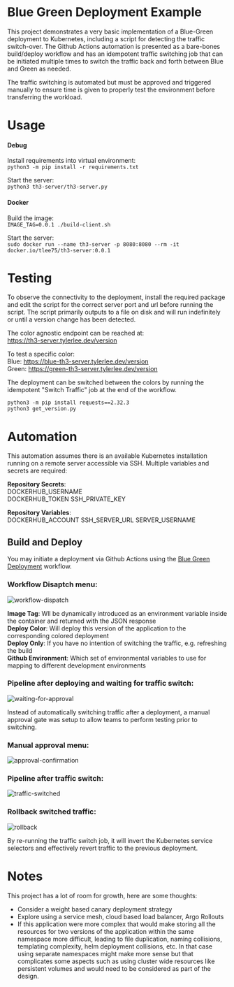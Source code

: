 # Blue Green Deployment Example

This project demonstrates a very basic implementation of a Blue-Green deployment to Kubernetes, including a script for 
detecting the traffic switch-over. The Github Actions automation is presented as a bare-bones build/deploy workflow and 
has an idempotent traffic switching job that can be initiated multiple times to switch the traffic back and forth between
Blue and Green as needed.  

The traffic switching is automated but must be approved and triggered manually to ensure time is given to properly test
the environment before transferring the workload.  

# Usage


#### Debug

Install requirements into virtual environment:  
`python3 -m pip install -r requirements.txt`  

Start the server:  
`python3 th3-server/th3-server.py`  

#### Docker

Build the image:  
`IMAGE_TAG=0.0.1 ./build-client.sh`

Start the server:  
`sudo docker run --name th3-server -p 8080:8080 --rm -it docker.io/tlee75/th3-server:0.0.1`  

# Testing

To observe the connectivity to the deployment, install the required package and edit the script for the correct server 
port and url before running the script. The script primarily outputs to a file on disk and will run 
indefinitely or until a version change has been detected.  

The color agnostic endpoint can be reached at:  
https://th3-server.tylerlee.dev/version

To test a specific color:  
Blue: https://blue-th3-server.tylerlee.dev/version  
Green: https://green-th3-server.tylerlee.dev/version

The deployment can be switched between the colors by running the idempotent "Switch Traffic" job at the end of the workflow.  

```
python3 -m pip install requests==2.32.3  
python3 get_version.py  
```
# Automation

This automation assumes there is an available Kubernetes installation running on a remote server accessible via SSH.
Multiple variables and secrets are required:

**Repository Secrets**:  
DOCKERHUB_USERNAME  
DOCKERHUB_TOKEN
SSH_PRIVATE_KEY

**Repository Variables**:  
DOCKERHUB_ACCOUNT
SSH_SERVER_URL
SERVER_USERNAME

## Build and Deploy

You may initiate a deployment via Github Actions using the [Blue Green Deployment](https://github.com/tlee75/blue-green/actions/workflows/blue-green-deploy.yml)
workflow.

### Workflow Disaptch menu:  
![workflow-dispatch](https://private-user-images.githubusercontent.com/103002386/363773390-0c2aaade-6c83-452a-b5d7-78f19395c867.jpg?jwt=eyJhbGciOiJIUzI1NiIsInR5cCI6IkpXVCJ9.eyJpc3MiOiJnaXRodWIuY29tIiwiYXVkIjoicmF3LmdpdGh1YnVzZXJjb250ZW50LmNvbSIsImtleSI6ImtleTUiLCJleHAiOjE3MjUzMDI4MjcsIm5iZiI6MTcyNTMwMjUyNywicGF0aCI6Ii8xMDMwMDIzODYvMzYzNzczMzkwLTBjMmFhYWRlLTZjODMtNDUyYS1iNWQ3LTc4ZjE5Mzk1Yzg2Ny5qcGc_WC1BbXotQWxnb3JpdGhtPUFXUzQtSE1BQy1TSEEyNTYmWC1BbXotQ3JlZGVudGlhbD1BS0lBVkNPRFlMU0E1M1BRSzRaQSUyRjIwMjQwOTAyJTJGdXMtZWFzdC0xJTJGczMlMkZhd3M0X3JlcXVlc3QmWC1BbXotRGF0ZT0yMDI0MDkwMlQxODQyMDdaJlgtQW16LUV4cGlyZXM9MzAwJlgtQW16LVNpZ25hdHVyZT0wOTIwYWYyYTY2ZjNlMzExNDA3MDE3ZDc2NjE3MzgyNTk2ZmQyZWZkM2JiNTdmZGIwYTBkNTA0ZDQwMGNmMmVlJlgtQW16LVNpZ25lZEhlYWRlcnM9aG9zdCZhY3Rvcl9pZD0wJmtleV9pZD0wJnJlcG9faWQ9MCJ9.xFPjuWHSsn9Og6Bu3lc_9_nndDoMDmkVTuo1009pCgU)    

**Image Tag**: Wll be dynamically introduced as an environment variable inside the container and returned with the JSON response  
**Deploy Color**: Will deploy this version of the application to the corresponding colored deployment  
**Deploy Only**: If you have no intention of switching the traffic, e.g. refreshing the build  
**Github Environment**: Which set of environmental variables to use for mapping to different development environments  

### Pipeline after deploying and waiting for traffic switch:  
![waiting-for-approval](https://private-user-images.githubusercontent.com/103002386/363773275-d1ac4a9e-62d8-4efe-823b-d0468822404f.png?jwt=eyJhbGciOiJIUzI1NiIsInR5cCI6IkpXVCJ9.eyJpc3MiOiJnaXRodWIuY29tIiwiYXVkIjoicmF3LmdpdGh1YnVzZXJjb250ZW50LmNvbSIsImtleSI6ImtleTUiLCJleHAiOjE3MjUzMDI4MjcsIm5iZiI6MTcyNTMwMjUyNywicGF0aCI6Ii8xMDMwMDIzODYvMzYzNzczMjc1LWQxYWM0YTllLTYyZDgtNGVmZS04MjNiLWQwNDY4ODIyNDA0Zi5wbmc_WC1BbXotQWxnb3JpdGhtPUFXUzQtSE1BQy1TSEEyNTYmWC1BbXotQ3JlZGVudGlhbD1BS0lBVkNPRFlMU0E1M1BRSzRaQSUyRjIwMjQwOTAyJTJGdXMtZWFzdC0xJTJGczMlMkZhd3M0X3JlcXVlc3QmWC1BbXotRGF0ZT0yMDI0MDkwMlQxODQyMDdaJlgtQW16LUV4cGlyZXM9MzAwJlgtQW16LVNpZ25hdHVyZT0zMTI0MWJmOGEyYjVhOTg1OTE1YmJhNzk3MjMwMzBlMTNmODQ5ZTJmOTRhNDY3ZDU2OGRkYjE4YTBlZGMwMzk1JlgtQW16LVNpZ25lZEhlYWRlcnM9aG9zdCZhY3Rvcl9pZD0wJmtleV9pZD0wJnJlcG9faWQ9MCJ9.8kkGYx0m-BEDW2PQT1DC7ROy8NpVvCnAJCRDbi_hgy8)  

Instead of automatically switching traffic after a deployment, a manual approval gate was setup to allow teams to perform
testing prior to switching.

### Manual approval menu:  
![approval-confirmation](https://private-user-images.githubusercontent.com/103002386/363773691-a2e83e84-cd2e-4eae-aca7-77e98e75a5b9.png?jwt=eyJhbGciOiJIUzI1NiIsInR5cCI6IkpXVCJ9.eyJpc3MiOiJnaXRodWIuY29tIiwiYXVkIjoicmF3LmdpdGh1YnVzZXJjb250ZW50LmNvbSIsImtleSI6ImtleTUiLCJleHAiOjE3MjUzMDI4MjcsIm5iZiI6MTcyNTMwMjUyNywicGF0aCI6Ii8xMDMwMDIzODYvMzYzNzczNjkxLWEyZTgzZTg0LWNkMmUtNGVhZS1hY2E3LTc3ZTk4ZTc1YTViOS5wbmc_WC1BbXotQWxnb3JpdGhtPUFXUzQtSE1BQy1TSEEyNTYmWC1BbXotQ3JlZGVudGlhbD1BS0lBVkNPRFlMU0E1M1BRSzRaQSUyRjIwMjQwOTAyJTJGdXMtZWFzdC0xJTJGczMlMkZhd3M0X3JlcXVlc3QmWC1BbXotRGF0ZT0yMDI0MDkwMlQxODQyMDdaJlgtQW16LUV4cGlyZXM9MzAwJlgtQW16LVNpZ25hdHVyZT1kMTg3NjViNTIzYjEwNTA0YmZlODY5OTI3ZWI5YWE1NzUwNDJkZTFkMjVhYmVhMjNiZjRiMmI4MjA3MjJkNTk4JlgtQW16LVNpZ25lZEhlYWRlcnM9aG9zdCZhY3Rvcl9pZD0wJmtleV9pZD0wJnJlcG9faWQ9MCJ9.JPpLjfWrzGp9Vckq2ATfJxRuhQn_duX6YEf4hFfvPX4)  

### Pipeline after traffic switch:  
![traffic-switched](https://private-user-images.githubusercontent.com/103002386/363773515-fcff9070-8ece-43d6-92d6-7b3673f807e9.png?jwt=eyJhbGciOiJIUzI1NiIsInR5cCI6IkpXVCJ9.eyJpc3MiOiJnaXRodWIuY29tIiwiYXVkIjoicmF3LmdpdGh1YnVzZXJjb250ZW50LmNvbSIsImtleSI6ImtleTUiLCJleHAiOjE3MjUzMDI4MjcsIm5iZiI6MTcyNTMwMjUyNywicGF0aCI6Ii8xMDMwMDIzODYvMzYzNzczNTE1LWZjZmY5MDcwLThlY2UtNDNkNi05MmQ2LTdiMzY3M2Y4MDdlOS5wbmc_WC1BbXotQWxnb3JpdGhtPUFXUzQtSE1BQy1TSEEyNTYmWC1BbXotQ3JlZGVudGlhbD1BS0lBVkNPRFlMU0E1M1BRSzRaQSUyRjIwMjQwOTAyJTJGdXMtZWFzdC0xJTJGczMlMkZhd3M0X3JlcXVlc3QmWC1BbXotRGF0ZT0yMDI0MDkwMlQxODQyMDdaJlgtQW16LUV4cGlyZXM9MzAwJlgtQW16LVNpZ25hdHVyZT1kYjg4MGM1ZjJjYTZlMmM3NTNiNjQ5ZmEwNGE2MTA2MDRiNmQ4YjY3OGJhYzg1NWMwZmQ2ZWZiMDc2MTE3YTc0JlgtQW16LVNpZ25lZEhlYWRlcnM9aG9zdCZhY3Rvcl9pZD0wJmtleV9pZD0wJnJlcG9faWQ9MCJ9.0H2rgTWaYZNVbNW_DKLq6rxBq-mwrH_CTEgHDY-j2U8)  

### Rollback switched traffic:  
![rollback](https://private-user-images.githubusercontent.com/103002386/363773469-743bdee9-af3a-4f7d-9f64-1563f14e4b11.png?jwt=eyJhbGciOiJIUzI1NiIsInR5cCI6IkpXVCJ9.eyJpc3MiOiJnaXRodWIuY29tIiwiYXVkIjoicmF3LmdpdGh1YnVzZXJjb250ZW50LmNvbSIsImtleSI6ImtleTUiLCJleHAiOjE3MjUzMDI4MjcsIm5iZiI6MTcyNTMwMjUyNywicGF0aCI6Ii8xMDMwMDIzODYvMzYzNzczNDY5LTc0M2JkZWU5LWFmM2EtNGY3ZC05ZjY0LTE1NjNmMTRlNGIxMS5wbmc_WC1BbXotQWxnb3JpdGhtPUFXUzQtSE1BQy1TSEEyNTYmWC1BbXotQ3JlZGVudGlhbD1BS0lBVkNPRFlMU0E1M1BRSzRaQSUyRjIwMjQwOTAyJTJGdXMtZWFzdC0xJTJGczMlMkZhd3M0X3JlcXVlc3QmWC1BbXotRGF0ZT0yMDI0MDkwMlQxODQyMDdaJlgtQW16LUV4cGlyZXM9MzAwJlgtQW16LVNpZ25hdHVyZT1kYjdlYjY0YWIyNjBlZWFiOGIzODFjNzY2ZjQyNDk0ZTY2NWMzMTJlYjcyNjlmZWE0MTRjNDQzOTJlZmZlMzkyJlgtQW16LVNpZ25lZEhlYWRlcnM9aG9zdCZhY3Rvcl9pZD0wJmtleV9pZD0wJnJlcG9faWQ9MCJ9.c4rtPMqSJb-iIlzO5LJVtC7ah2ufoZgtJHHXEzayh28)  

By re-running the traffic switch job, it will invert the Kubernetes service selectors and effectively revert traffic to 
the previous deployment.  

# Notes

This project has a lot of room for growth, here are some thoughts:  

- Consider a weight based canary deployment strategy
- Explore using a service mesh, cloud based load balancer, Argo Rollouts
- If this application were more complex that would make storing all the resources for two versions of the application
within the same namespace more difficult, leading to file duplication, naming collisions, templating complexity, helm 
deployment collisions, etc. In that case using separate namespaces might make more sense but that complicates some aspects 
such as using cluster wide resources like persistent volumes and would need to be considered as part of the design.  
